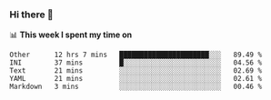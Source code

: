 ### Hi there 👋

<!--
This section is powered by waka-readme.
https://github.com/athul/waka-readme
-->
📊 **This week I spent my time on**
<!--START_SECTION:waka-->
```text
Other      12 hrs 7 mins   ██████████████████████░░░   89.49 % 
INI        37 mins         █░░░░░░░░░░░░░░░░░░░░░░░░   04.56 % 
Text       21 mins         ░░░░░░░░░░░░░░░░░░░░░░░░░   02.69 % 
YAML       21 mins         ░░░░░░░░░░░░░░░░░░░░░░░░░   02.61 % 
Markdown   3 mins          ░░░░░░░░░░░░░░░░░░░░░░░░░   00.46 %
```
<!--END_SECTION:waka-->

<!--
**nb5p/nb5p** is a ✨ _special_ ✨ repository because its `README.md` (this file) appears on your GitHub profile.

Here are some ideas to get you started:

- 🔭 I’m currently working on ...
- 🌱 I’m currently learning ...
- 👯 I’m looking to collaborate on ...
- 🤔 I’m looking for help with ...
- 💬 Ask me about ...
- 📫 How to reach me: ...
- 😄 Pronouns: ...
- ⚡ Fun fact: ...
-->
